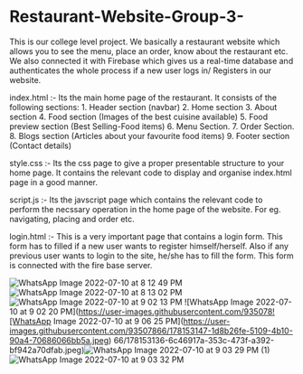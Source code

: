 # Restaurant-Website-Group-3-
This is our college level project. We basically a restaurant website which allows you to see the menu, place an order, know about the restaurant etc. We also connected it with Firebase which gives us a real-time database and authenticates the whole process if a new user logs in/ Registers in our website.

index.html :- Its the main home page of the restaurant. 
              It consists of the following sections:
              1. Header section (navbar)
              2. Home section
              3. About section
              4. Food section (Images of the best cuisine available)
              5. Food preview section (Best Selling-Food items)
              6. Menu Section.
              7. Order Section.
              8. Blogs section (Articles about your favourite food items)
              9. Footer section (Contact details)
              
style.css :- Its the css page to give a proper presentable structure to your home page. It contains the relevant code to display and organise index.html page in a good                manner.

script.js :- Its the javscript page which contains the relevant code to perform the necssary operation in the home page of the website. For eg. navigating, placing and                order etc.

login.html :- This is a very important page that contains a login form. This form has to filled if a new user wants to register himself/herself. Also if any previous                   user wants to login to the site, he/she has to fill the form. This form is connected with the fire base server.

![WhatsApp Image 2022-07-10 at 8 12 49 PM](https://user-images.githubusercontent.com/93507866/178153122-aa2e663a-e937-4eeb-adbd-53499340d18b.jpeg)
![WhatsApp Image 2022-07-10 at 8 13 02 PM](https://user-images.githubusercontent.com/93507866/178153127-b2cbf4a6-db5b-4434-a4c4-cce6a42782a2.jpeg)
![WhatsApp Image 2022-07-10 at 9 02 13 PM](https://user-images.githubusercontent.com/93507866/178153129-b57fc9d2-0d49-454a-b90e-469e736e4d84.jpeg)
![WhatsApp Image 2022-07-10 at 9 02 20 PM](https://user-images.githubusercontent.com/935078![WhatsApp Image 2022-07-10 at 9 06 25 PM](https://user-images.githubusercontent.com/93507866/178153147-1d8b26fe-5109-4b10-90a4-70686066bb5a.jpeg)
66/178153136-6c46917a-353c-473f-a392-bf942a70dfab.jpeg)![WhatsApp Image 2022-07-10 at 9 03 29 PM (1)](https://user-images.githubusercontent.com/93507866/178153143-622a7876-253b-40b2-ad95-36351cd497c8.jpeg)![WhatsApp Image 2022-07-10 at 9 03 32 PM](https://user-images.githubusercontent.com/93507866/178153158-9dec3d45-cd37-44b4-bd05-9b8ba682f7a6.jpeg)


